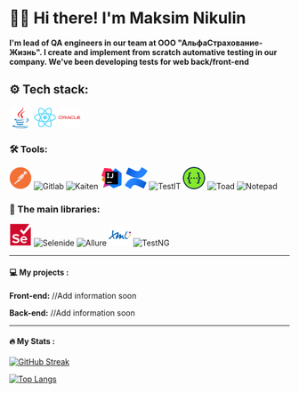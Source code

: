 # :man_technologist: Hi there! I'm Maksim Nikulin
**I'm lead of QA engineers in our team at ООО "АльфаСтрахование-Жизнь". I create and implement from scratch automative testing in our company. We've been developing tests for web back/front-end**

## :gear: Tech stack:
<div>
  <img src="https://github.com/devicons/devicon/blob/master/icons/java/java-original.svg" title="Java" alt="Java" width="40" height="40"/>
  <img src="https://github.com/devicons/devicon/blob/master/icons/react/react-original.svg" title="React" alt="React" width="40" height="40"/>
  <img src="https://github.com/devicons/devicon/blob/master/icons/oracle/oracle-original.svg" title="Oracle" alt="Oracle" width="40" height="40"/>
</div>

### :hammer_and_wrench: Tools:
<div>
  <img src="https://github.com/devicons/devicon/blob/master/icons/postman/postman-original.svg" title="Postman" alt="Postman" width="40" height="40"/>
  <img src="https://images.ctfassets.net/xz1dnu24egyd/3FbNmZRES38q2Sk2EcoT7a/a290dc207a67cf779fc7c2456b177e9f/press-kit-icon.svg" title="Gitlab" alt="Gitlab" width="40" height="40"/>
  <img src="https://kaiten.ru/assets/img/logo.svg" title="Kaiten" alt="Kaiten" width="40" height="40"/>
  <img src="https://github.com/devicons/devicon/blob/master/icons/intellij/intellij-original.svg" title="IDEA" alt="IDEA" width="40" height="40"/>
  <img src="https://github.com/devicons/devicon/blob/master/icons/confluence/confluence-original.svg" title="Confluence" alt="Confluence" width="40" height="40"/>
  <img src="https://docs.testit.software/images/testit_logo_icon_blue.png" title="TestIT" alt="TestIT" width="40" height="40"/>
  <img src="https://github.com/devicons/devicon/blob/master/icons/swagger/swagger-original.svg" title="Swagger" alt="Swagger" width="40" height="40"/>
  <img src="https://upload.wikimedia.org/wikipedia/commons/thumb/e/ed/Toad-Original_RGB.png/120px-Toad-Original_RGB.png" title="Toad" alt="Toad" width="40" height="40"/>
  <img src="https://notepad-plus-plus.org/images/logo.svg" title="Notepad" alt="Notepad" width="40" height="40"/>
</div>

### :file_folder: The main libraries:
<div>
  <img src="https://github.com/devicons/devicon/blob/master/icons/selenium/selenium-original.svg" title="Selenium" alt="Selenium" width="40" height="40"/>
  <img src="https://sdcast.ksdaemon.ru/wp-content/uploads/2017/03/selenide-logo-big.png" title="Selenide" alt="Selenide" width="40" height="40"/>
  <img src="https://github.com/allure-framework/allure2/blob/main/.idea/icon.png" title="Allure" alt="Allure" width="40" height="40"/>
  <img src="https://github.com/devicons/devicon/blob/master/icons/xml/xml-original.svg" title="XML" alt="XML" width="40" height="40"/>
  <img src="https://downloads.marketplace.jetbrains.com/files/21606/505779/icon/pluginIcon.svg" title="TestNG" alt="TestNG" width="40" height="40"/>
</div>

---

#### :computer: My projects :
****Front-end:****
//Add information soon

****Back-end:****
//Add information soon

---

#### :fire: My Stats :
[![GitHub Streak](http://github-readme-streak-stats.herokuapp.com?user=snowy-sys&theme=iceberg&date_format=M%20j%5B%2C%20Y%5D&mode=weekly)](https://git.io/streak-stats)

[![Top Langs](https://github-readme-stats.vercel.app/api/top-langs/?username=snowy-sys&layout=compact&theme=nord)](https://github.com/anuraghazra/github-readme-stats)



<!--
**Snowy-sys/Snowy-sys** is a ✨ _special_ ✨ repository because its `README.md` (this file) appears on your GitHub profile.

Here are some ideas to get you started:

- 🔭 I’m currently working on ...
- 🌱 I’m currently learning ...
- 👯 I’m looking to collaborate on ...
- 🤔 I’m looking for help with ...
- 💬 Ask me about ...
- 📫 How to reach me: ...
- 😄 Pronouns: ...
- ⚡ Fun fact: ...
-->
